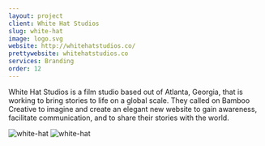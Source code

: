 ```yaml
---
layout: project
client: White Hat Studios
slug: white-hat
image: logo.svg 
website: http://whitehatstudios.co/
prettywebsite: whitehatstudios.co
services: Branding
order: 12
---
```


White Hat Studios is a film studio based out of Atlanta, Georgia, that is working to bring stories to life on a global scale. They called on Bamboo Creative to imagine and create an elegant new website to gain awareness, facilitate communication, and to share their stories with the world.

![white-hat](/images/client-assets/{{page.slug}}/01.jpg)
![white-hat](/images/client-assets/{{page.slug}}/02.jpg)